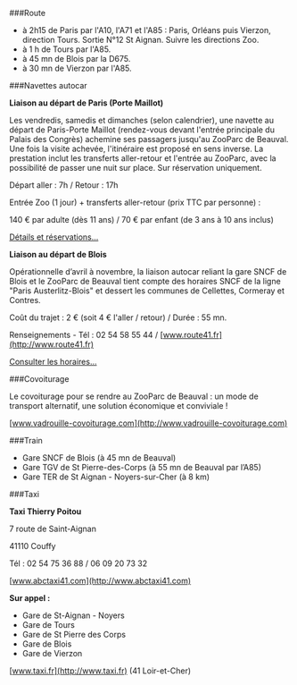 ###Route

- à 2h15 de Paris par l'A10, l'A71 et l'A85 : Paris, Orléans puis Vierzon, direction Tours. Sortie N°12 St Aignan. Suivre les directions Zoo.
- à 1 h de Tours par l'A85.
- à 45 mn de Blois par la D675.
- à 30 mn de Vierzon par l'A85.

###Navettes autocar

__Liaison au départ de Paris (Porte Maillot)__

Les vendredis, samedis et dimanches (selon calendrier), une navette au départ de Paris-Porte Maillot (rendez-vous devant l'entrée principale du Palais des Congrès) achemine ses passagers jusqu'au ZooParc de Beauval. Une fois la visite achevée, l'itinéraire est proposé en sens inverse. La prestation inclut les transferts aller-retour et l'entrée au ZooParc, avec la possibilité de passer une nuit sur place. Sur réservation uniquement.

Départ aller : 7h / Retour : 17h

Entrée Zoo (1 jour) + transferts aller-retour (prix TTC par personne) :

140 € par adulte (dès 11 ans) / 70 € par enfant (de 3 ans à 10 ans inclus)

[Détails et réservations…](http://http://www.cabservice-prestige.com/beauval.htm)

__Liaison au départ de Blois__

Opérationnelle d’avril à novembre, la liaison autocar reliant la gare SNCF de Blois et le ZooParc de Beauval tient compte des horaires SNCF de la ligne "Paris Austerlitz-Blois" et dessert les communes de Cellettes, Cormeray et Contres.

Coût du trajet : 2 € (soit 4 € l'aller / retour) / Durée : 55 mn.

Renseignements - Tél : 02 54 58 55 44 / [www.route41.fr](http://www.route41.fr)

[Consulter les horaires…]()

###Covoiturage

Le covoiturage pour se rendre au ZooParc de Beauval : un mode de transport alternatif, une solution économique et conviviale !

[www.vadrouille-covoiturage.com](http://www.vadrouille-covoiturage.com)

###Train

- Gare SNCF de Blois (à 45 mn de Beauval)
- Gare TGV de St Pierre-des-Corps (à 55 mn de Beauval par l’A85)
- Gare TER de St Aignan - Noyers-sur-Cher (à 8 km)

###Taxi

__Taxi Thierry Poitou__

7 route de Saint-Aignan

41110 Couffy

Tél : 02 54 75 36 88 / 06 09 20 73 32

[www.abctaxi41.com](http://www.abctaxi41.com)

__Sur appel :__

- Gare de St-Aignan - Noyers
- Gare de Tours
- Gare de St Pierre des Corps
- Gare de Blois
- Gare de Vierzon



[www.taxi.fr](http://www.taxi.fr) (41 Loir-et-Cher)
